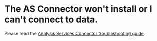 ﻿<properties 
   pageTitle="The AS Connector won't install or I can't connect to data."
   description="The AS Connector won't install or I can't connect to data."
   services="powerbi" 
   documentationCenter="" 
   authors="guyinacube" 
   manager="mblythe" 
   editor=""
   tags=""/>
 
<tags
   ms.service="powerbi"
   ms.devlang="NA"
   ms.topic="article"
   ms.tgt_pltfrm="NA"
   ms.workload="powerbi"
   ms.date="10/16/2015"
   ms.author="asaxton"/>

# The AS Connector won't install or I can't connect to data.  

Please read the [Analysis Services Connector troubleshooting guide](powerbi-admin-troubleshoot-analysis-service-connector.md).  